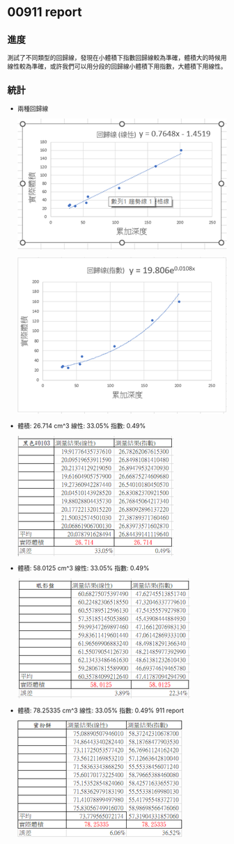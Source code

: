#  00911 report
## 進度
測試了不同類型的回歸線，發現在小體積下指數回歸線較為準確，體積大的時候用線性較為準確，或許我們可以用分段的回歸線小體積下用指數，大體積下用線性。

## 統計

- 兩種回歸線 

  ![not load](./img/table_linear.png) 



  ![not load](./img/table_power.png) 

- 體積: 26.714 cm^3 線性: 33.05% 指數: 0.49% 

  ![not load](./img/table_1.png) 
- 體積: 58.0125 cm^3 線性: 33.05% 指數: 0.49% 

  ![not load](./img/table_2.png) 
- 體積: 78.25335 cm^3 線性: 33.05% 指數: 0.49% 911 report

  ![not load](./img/table_3.png) 
